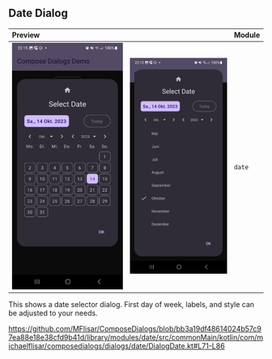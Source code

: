 ## Date Dialog

| Preview | | Module |
| :- | :- | :- |
| ![Preview](../screenshots/dark/demo_calendar1.jpg "Preview") | ![Preview](../screenshots/dark/demo_calendar2.jpg "Preview") | `date` |

This shows a date selector dialog. First day of week, labels, and style can be adjusted to your needs.

https://github.com/MFlisar/ComposeDialogs/blob/bb3a19df48614024b57c97ea88e18e38cfd9b41d/library/modules/date/src/commonMain/kotlin/com/michaelflisar/composedialogs/dialogs/date/DialogDate.kt#L71-L86
